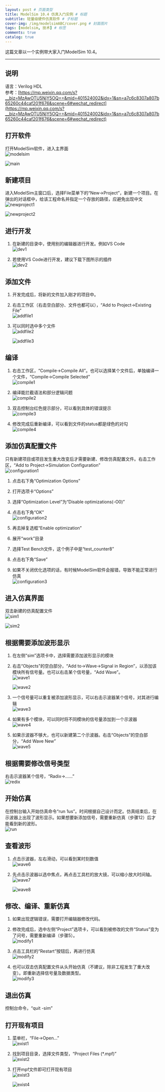 ```yaml
---
layout: post # 页面类型
title: ModelSim 10.4 仿真入门实例 # 标题
subtitle: 轻量级硬件仿真软件 # 子标题
cover-img: /img/modelsimABC/cover.png # 封面图片
tags: [modelsim, 技术] # 标签
comments: true
catalog: true
---
```

这篇文章以一个实例带大家入门ModelSim 10.4。  

---

## 说明

语言：Verilog HDL  
参考：[https://mp.weixin.qq.com/s?__biz=MzAwOTU5NjY5OQ==&mid=401524002&idx=1&sn=a7c6c8307a807b65260c44caf201f676&scene=6#wechat_redirect](https://mp.weixin.qq.com/s?__biz=MzAwOTU5NjY5OQ==&mid=401524002&idx=1&sn=a7c6c8307a807b65260c44caf201f676&scene=6#wechat_redirect)  


## 打开软件

打开ModelSim软件，进入主界面  
![modelsim](/img/modelsimABC/modelsim.png)  

![main](/img/modelsimABC/main.png)  

## 新建项目

进入ModelSim主窗口后，选择File菜单下的“New->Project”，新建一个项目。在弹出的对话框中，给该工程命名并指定一个存放的路径，应避免出现中文  
![newproject1](/img/modelsimABC/newproject1.png)  

![newproject2](/img/modelsimABC/newproject2.png)  

## 进行开发

1. 在新建的目录中，使用别的编辑器进行开发。例如VS Code  
   ![dev1](/img/modelsimABC/dev1.png)  

2. 若使用VS Code进行开发，建议下载下图所示的插件  
   ![dev2](/img/modelsimABC/dev2.png)  

## 添加文件

1. 开发完成后，将新的文件加入刚才的项目中。  
2. 右击工作区（右击空白部分、文件也都可以），“Add to Project->Existing File”  
   ![addfile1](/img/modelsimABC/addfile1.png)  

3. 可以同时选中多个文件  
   ![addfile2](/img/modelsimABC/addfile2.png)  
   
   ![addfile3](/img/modelsimABC/addfile3.png)  

## 编译

1. 右击工作区，“Compile->Compile All”。也可以选择某个文件后，单独编译一个文件，“Compile->Compile Selected”  
   ![compile1](/img/modelsimABC/compile1.png)  

2. 编译能拦截语法和部分逻辑问题  
   ![compile2](/img/modelsimABC/compile2.png)  

3. 双击控制台红色提示部分，可以看到具体的错误提示  
   ![compile3](/img/modelsimABC/compile3.png)  

4. 修改完成后重新编译，可以看到文件的status都是绿色的对勾  
   ![compile4](/img/modelsimABC/compile4.png)  

## 添加仿真配置文件

只有新建项目或项目发生重大改变后才需要新建、修改仿真配置文件。右击工作区，“Add to Project->Simulation Configuration”  
![configuration1](/img/modelsimABC/configuration1.png)  

1. 点击右下角“Optimization Options”  
2. 打开选项卡“Options”  
3. 选择“Optimization Level”为“Disable optimizations(-O0)”  
4. 点击右下角“OK”  
   ![configuration2](/img/modelsimABC/configuration2.png)  

5. 再去掉复选框“Enable optimization”  
6. 展开“work”目录  
7. 选择Test Bench文件，这个例子中是“test_counter8”  
8. 点击右下角“Save”  
9.  如果不关闭优化选项的话，有时候ModelSim软件会报错，导致不能正常进行仿真  
    ![configuration3](/img/modelsimABC/configuration3.png)  


## 进入仿真界面	

双击新建的仿真配置文件  
![sim1](/img/modelsimABC/sim1.png)  

![sim2](/img/modelsimABC/sim2.png)  

## 根据需要添加波形显示

1. 在左侧“sim”选项卡中，选择需要添加波形显示的模块  
2. 右击“Objects”的空白部分，“Add to->Wave->Signal in Region”，以添加该模块所有信号量。也可以右击某个信号量，“Add Wave”。  
   ![wave1](/img/modelsimABC/wave1.png)  

   ![wave2](/img/modelsimABC/wave2.png)  

3. 一个信号量可以重复被添加波形显示，可以右击示波器某个信号，对其进行编辑  
   ![wave3](/img/modelsimABC/wave3.png)  

4. 如果有多个模块，可以同时将不同模块的信号量添加到一个示波器  
   ![wave4](/img/modelsimABC/wave4.png)  

5. 如果示波器不够大，也可以新建第二个示波器。右击“Objects”的空白部分，“Add Wave New”  
   ![wave5](/img/modelsimABC/wave5.png)  

## 根据需要修改信号类型

右击示波器某个信号，“Radix->……”  
![redix](/img/modelsimABC/redix.png)  

## 开始仿真

在控制台输入开始仿真命令“run 1us”。时间根据自己设计而定。仿真结束后，在示波器上出现了波形显示。如果想要新添加信号，需要重新仿真（步骤12）后才能看到新的波形。  
![run](/img/modelsimABC/run.png)  

## 查看波形

1. 点击示波器，左右滑动，可以看到某时刻数值  
   ![wave6](/img/modelsimABC/wave6.png)  

2. 先点击示波器以选中焦点，再点击工具栏的放大镜，可以缩小放大时间轴。  
   ![wave7](/img/modelsimABC/wave7.png)  

   ![wave8](/img/modelsimABC/wave8.png)  

## 修改、编译、重新仿真

1. 如果出现逻辑错误，需要打开编辑器修改代码。  
2. 修改完成后，选中左侧“Project”选项卡，可以看到被修改的文件“Status”变为了问号，需要重新编译（步骤5）。  
   ![modify1](/img/modelsimABC/modify1.png)  

3. 点击工具栏的“Restart”按钮后，再进行仿真  
   ![modify2](/img/modelsimABC/modify2.png)  

4. 也可以双击仿真配置文件从头开始仿真（不建议，除非工程发生了重大改变）。即重新选择信号量及数据类型。  
   ![modify3](/img/modelsimABC/modify3.png)  


## 退出仿真

控制台命令，“quit -sim”  

## 打开现有项目

1. 菜单栏，“File->Open…”  
   ![exist1](/img/modelsimABC/exist1.png)  

2. 找到项目目录，选择文件类型，“Project Files (*.mpf)”  
   ![exist2](/img/modelsimABC/exist2.png)  

3. 打开mpf文件即可打开现有项目  
   ![exist3](/img/modelsimABC/exist3.png)  
   
   ![exist4](/img/modelsimABC/exist4.png)  
